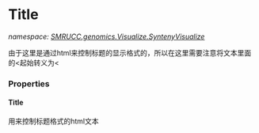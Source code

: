 ﻿# Title
_namespace: [SMRUCC.genomics.Visualize.SyntenyVisualize](./index.md)_

由于这里是通过html来控制标题的显示格式的，所以在这里需要注意将文本里面的<起始转义为&lt;




### Properties

#### Title
用来控制标题格式的html文本
